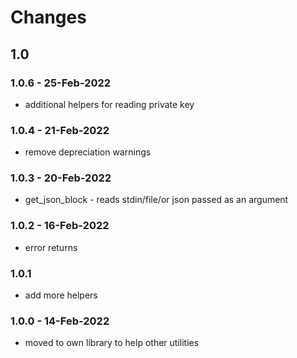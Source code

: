 # Changes
## 1.0
### 1.0.6 - 25-Feb-2022
* additional helpers for reading private key
### 1.0.4 - 21-Feb-2022
* remove depreciation warnings
### 1.0.3 - 20-Feb-2022
* get_json_block - reads stdin/file/or json passed as an argument
### 1.0.2 - 16-Feb-2022
* error returns
### 1.0.1
* add more helpers
### 1.0.0 - 14-Feb-2022
* moved to own library to help other utilities